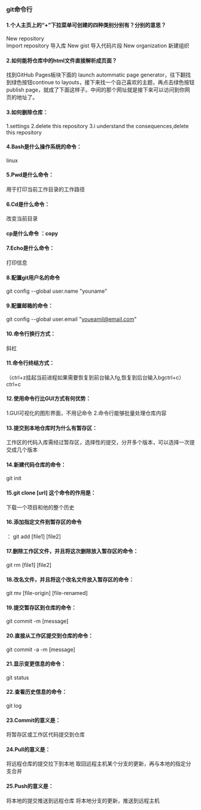 ### git命令行
#### 1.个人主页上的“+”下拉菜单可创建的四种类别分别有？分别的意思？

New repository   
Import repository 导入库
New gist         导入代码片段
New organization 新建组织
#### 2.如何能将仓库中的html文件直接解析成页面？

找到GitHub Pages板块下面的 launch autommatic page generator，往下翻找到绿色按钮continue to layouts，接下来找一个自己喜欢的主题，再点击绿色按钮publish page，就成了下面这样子。中间的那个网址就是接下来可以访问到你网页的地址了。
#### 3.如何删除仓库：

1.settings
2.delete this repository
3.i understand the consequences,delete this repository
#### 4.Bash是什么操作系统的命令：

linux
#### 5.Pwd是什么命令：

用于打印当前工作目录的工作路径
#### 6.Cd是什么命令：

改变当前目录

#### cp是什么命令 ：copy
#### 7.Echo是什么命令：

打印信息
#### 8.配置git用户名的命令

git config --global user.name "youname"
#### 9.配置邮箱的命令：

git config --global user.email "youeamil@email.com"
#### 10.命令行换行方式：

斜杠
#### 11.命令行终结方式：

（ctrl+z挂起当前进程如果需要恢复到前台输入fg,恢复到后台输入bgctrl+c）
ctrl+c
#### 12.使用命令行比GUI方式有何优势：

1.GUI可视化的图形界面，不用记命令
2.命令行能够批量处理仓库内容
#### 13.提交到本地仓库时为什么有暂存区：

工作区的代码入库需经过暂存区，选择性的提交，分开多个版本，可以选择一次提交成几个版本
#### 14.新建代码仓库的命令：

git init
#### 15.git clone [url] 这个命令的作用是：

下载一个项目和他的整个历史
#### 16.添加指定文件到暂存区的命令
：
git add [file1] [file2]
#### 17.删除工作区文件，并且将这次删除放入暂存区的命令：

git rm [file1] [file2]
#### 18.改名文件，并且将这个改名文件放入暂存区的命令：

git mv [file-origin] [file-renamed]
#### 19.提交暂存区到仓库的命令：

git commit -m [message]
#### 20.直接从工作区提交到仓库的命令：

git commit -a -m [message]
#### 21.显示变更信息的命令：

git status
#### 22.查看历史信息的命令：

git log
#### 23.Commit的意义是：

将暂存区或工作区代码提交到仓库
#### 24.Pull的意义是：

将远程仓库的提交拉下到本地
取回远程主机某个分支的更新，再与本地的指定分支合并
#### 25.Push的意义是：

将本地的提交推送到远程仓库
将本地分支的更新，推送到远程主机


